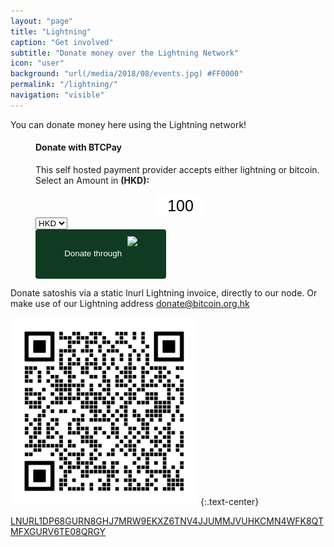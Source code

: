 ```yaml
---
layout: "page"
title: "Lightning"
caption: "Get involved"
subtitle: "Donate money over the Lightning Network"
icon: "user"
background: "url(/media/2018/08/events.jpg) #FF0000"
permalink: "/lightning/"
navigation: "visible"
---
```


You can donate money here using the Lightning network!

<!---
<div>
<script>
      window.addEventListener("load", function(){
        // Bare minimum - provide the ID
        numpad.attach({
          id : "numpad-1"
        });
      });
      window.addEventListener("load", function(){
        // Bare minimum - provide the ID
        numpad.attach({
          id : "numpad-2"
        });
      });
</script>   
</div>
--->


<div class="contact">
<dl>
<dd>
<form class="form-sub" method="POST" action="https://btcpay.bitcoin.org.hk/api/v1/invoices">
    <label for="numpad-1"> 
    <h4> Donate with BTCPay </h4> 
    <p> This self hosted payment provider accepts either lightning or bitcoin. Select an Amount in <b> (HKD):</b> </p>
    </label>
<style> .btcpay-form { display: inline-flex; align-items: center; justify-content: center; } .btcpay-form--inline { flex-direction: row; } .btcpay-form--block { flex-direction: column; } .btcpay-form--inline .submit { margin-left: 15px; } .btcpay-form--block select { margin-bottom: 10px; } .btcpay-form .btcpay-custom-container{ text-align: center; }.btcpay-custom { display: flex; align-items: center; justify-content: center; } .btcpay-form .plus-minus { cursor:pointer; font-size:25px; line-height: 25px; background: #DFE0E1; height: 30px; width: 45px; border:none; border-radius: 60px; margin: auto 5px; display: inline-flex; justify-content: center; } .btcpay-form select { -moz-appearance: none; -webkit-appearance: none; appearance: none; color: currentColor; background: transparent; border:1px solid transparent; display: block; padding: 1px; margin-left: auto; margin-right: auto; font-size: 11px; cursor: pointer; } .btcpay-form select:hover { border-color: #ccc; } .btcpay-form option { color: #000; background: rgba(0,0,0,.1); } .btcpay-input-price { -moz-appearance: textfield; border: none; box-shadow: none; text-align: center; font-size: 25px; margin: auto; border-radius: 5px; line-height: 35px; background: #fff; }.btcpay-input-price::-webkit-outer-spin-button, .btcpay-input-price::-webkit-inner-spin-button { -webkit-appearance: none; margin: 0; } </style>
<form method="POST" action="https://we.encrypt.cash/api/v1/invoices" class="btcpay-form btcpay-form--inline">
  <input type="hidden" name="storeId" value="A3bkgCnprnHbXzKbH2SZJJws9mkoVbDPGFm4HzERUR2J" />
  <input type="hidden" name="checkoutDesc" value="Donate to the Bitcoin Association of Hong Kong" />
  <div class="btcpay-custom-container">
    <div class="btcpay-custom">
      <input class="btcpay-input-price" type="number" name="price" min="10" max="10000" step="10" value="100" data-price="10" style="width:3em;" />
    </div>
    <select name="currency">
      <option value="HKD" selected>HKD</option>
      <option value="USD">USD</option>
      <option value="CNY">CNY</option>
      <option value="BTC">BTC</option>
    </select>
  </div>
  <input type="hidden" name="defaultPaymentMethod" value="BTC_LightningLike" />
<button type="submit" class="submit" name="submit" style="min-width:209px;min-height:57px;border-radius:4px;border-style:none;background-color:#0f3b21;cursor:pointer;" title="Pay with BTCPay Server, a Self-Hosted Bitcoin Payment Processor"><span style="color:#fff">Donate through</span>
<img src="https://we.encrypt.cash/img/paybutton/logo.svg" style="height:57px;display:inline-block;padding:5% 0 5% 5px;vertical-align:middle;">
</button></form>
<script>
    function handlePlusMinus(event) {
        event.preventDefault();
        const root = event.target.closest('.btcpay-form');
        const el = root.querySelector('.btcpay-input-price');
        const step = parseInt(event.target.dataset.step) || 1;
        const min = parseInt(event.target.dataset.min) || 1;
        const max = parseInt(event.target.dataset.max);
        const type = event.target.dataset.type;
        const price = parseInt(el.value) || min;
        if (type === '-') {
            el.value = price - step < min ? min : price - step;
        } else if (type === '+') {
            el.value = price + step > max ? max : price + step;
        }
    }
    document.querySelectorAll(".btcpay-form .plus-minus").forEach(function(el) {
        if (!el.dataset.initialized) {
            el.addEventListener('click', handlePlusMinus);
            el.dataset.initialized = true;
        }
    });
    
    function handlePriceInput(event) {
        event.preventDefault();
        const root = event.target.closest('.btcpay-form');
        const price = parseInt(event.target.dataset.price);
        if (isNaN(event.target.value)) root.querySelector('.btcpay-input-price').value = price;
        const min = parseInt(event.target.getAttribute('min')) || 1;
        const max = parseInt(event.target.getAttribute('max'));
        if (event.target.value < min) {
            event.target.value = min;
        } else if (event.target.value > max) { 
            event.target.value = max;
        }
    }
    document.querySelectorAll(".btcpay-form .btcpay-input-price").forEach(function(el) {
        if (!el.dataset.initialized) {
            el.addEventListener('input', handlePriceInput);
            el.dataset.initialized = true;
        }
    });
</script>
</form>
</dd>
</dl>
</div>

Donate satoshis via a static lnurl Lightning invoice, directly to our node. Or make use of our Lightning address [donate@bitcoin.org.hk](lightning:donate@bitcoin.org.hk)

[![Static Lightning Donation Invoice](/media/2023/11/ln_donation_small.png)](lightning:LNURL1DP68GURN8GHJ7UM9DEJZUMRPD9EK2EFWDAEXWTMVDE6HYMRS9AGKU5ZPVD8Q8WGHFC)
{:.text-center}

[LNURL1DP68GURN8GHJ7MRW9EKXZ6TNV4JJUMMJVUHKCMN4WFK8QTMFXGURV6TE08QRGY](lightning:LNURL1DP68GURN8GHJ7UM9DEJZUMRPD9EK2EFWDAEXWTMVDE6HYMRS9AGKU5ZPVD8Q8WGHFC)
